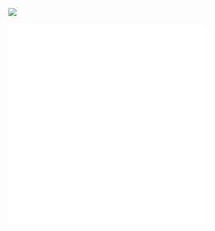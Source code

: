 


<img
  height="150"
  src="https://github-readme-stats.vercel.app/api?username=HeronErin&count_private=true&show_icons=true&custom_title=HeronErin'%20Github%20Status&hide=issues&theme=vision-friendly-dark"
/>

<img
  src="https://raw.githubusercontent.com/HeronErin/HeronErin/main/x.svg"
/>
